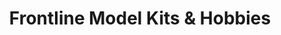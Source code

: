 ---
title: "Frontline Model Kits & Hobbies"
url: /staunton/frontline-model-kits-und-hobbies/
shop: Modellbau
---